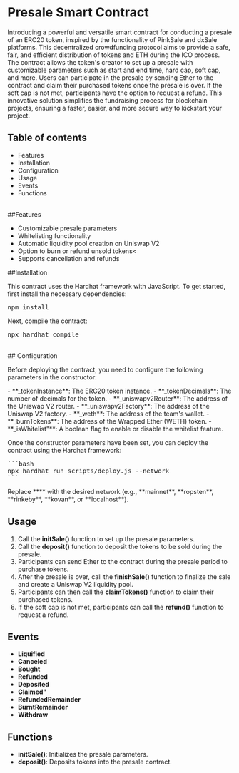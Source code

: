 
# Presale Smart Contract

<p>
Introducing a powerful and versatile smart contract for conducting a presale of an ERC20 token, inspired by the functionality of PinkSale and dxSale platforms. This decentralized crowdfunding protocol aims to provide a safe, fair, and efficient distribution of tokens and ETH during the ICO process. The contract allows the token's creator to set up a presale with customizable parameters such as start and end time, hard cap, soft cap, and more. Users can participate in the presale by sending Ether to the contract and claim their purchased tokens once the presale is over. If the soft cap is not met, participants have the option to request a refund. This innovative solution simplifies the fundraising process for blockchain projects, ensuring a faster, easier, and more secure way to kickstart your project.
</p>

## Table of contents
- Features
- Installation
- Configuration
- Usage
- Events
- Functions
<br>
##Features

- Customizable presale parameters
- Whitelisting functionality
- Automatic liquidity pool creation on Uniswap V2
- Option to burn or refund unsold tokens<
- Supports cancellation and refunds


##Installation
<p>This contract uses the Hardhat framework with JavaScript. To get started, first install the necessary dependencies:</p>
<pre>
npm install
</pre>
<p>Next, compile the contract:</p>
<pre>
npx hardhat compile
</pre>
<br>
## Configuration
<p>Before deploying the contract, you need to configure the following parameters in the constructor:</p>
- **_tokenInstance**: The ERC20 token instance.
- **_tokenDecimals**: The number of decimals for the token.
- **_uniswapv2Router**: The address of the Uniswap V2 router.
- **_uniswapv2Factory**: The address of the Uniswap V2 factory.
- **_weth**: The address of the team's wallet.
- **_burnTokens**: The address of the Wrapped Ether (WETH) token.
- **_isWhitelist"**: A boolean flag to enable or disable the whitelist feature.

Once the constructor parameters have been set, you can deploy the contract using the Hardhat framework:

<pre>
```bash
npx hardhat run scripts/deploy.js --network <network_name>
```
</pre>
<p>Replace **<network_name>** with the desired network (e.g., **mainnet**, **ropsten**, **rinkeby**, **kovan**, or **localhost**).</p>

## Usage
1. Call the **initSale()** function to set up the presale parameters.<br>
2. Call the **deposit()** function to deposit the tokens to be sold during the presale.<br>
3. Participants can send Ether to the contract during the presale period to purchase tokens.<br>
4. After the presale is over, call the **finishSale()** function to finalize the sale and create a Uniswap V2 liquidity pool.<br>
5. Participants can then call the **claimTokens()** function to claim their purchased tokens.<br>
6. If the soft cap is not met, participants can call the **refund()** function to request a refund.<br>

## Events
- **Liquified**
- **Canceled**
- **Bought**
- **Refunded**
- **Deposited**
- **Claimed"**
- **RefundedRemainder**
- **BurntRemainder**
- **Withdraw**

## Functions
- **initSale()**: Initializes the presale parameters.
- **deposit()**: Deposits tokens into the presale contract.

